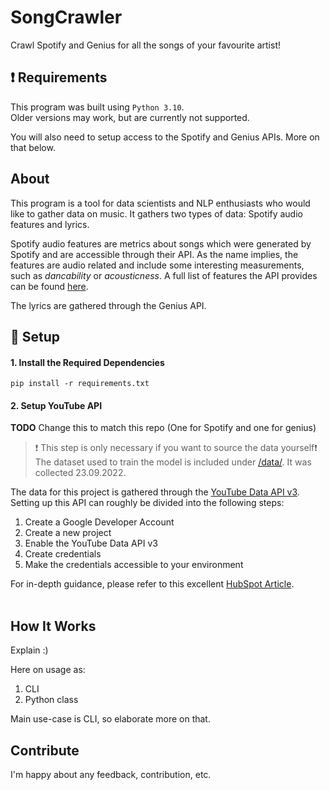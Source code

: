 # SongCrawler
Crawl Spotify and Genius for all the songs of your favourite artist!

## :exclamation: Requirements
This program was built using <code>Python 3.10</code>.  
Older versions may work, but are currently not supported.  

You will also need to setup access to the Spotify and Genius APIs. More on that below.

## About
This program is a tool for data scientists and NLP enthusiasts who would like to gather data on music. It gathers two types of data: Spotify audio features and lyrics.

Spotify audio features are metrics about songs which were generated by Spotify and are accessible through their API. As the name implies, the features are audio related and include some interesting measurements, such as *dancability* or *acousticness*. A full list of features the API provides can be found [here](https://developer.spotify.com/documentation/web-api/reference/tracks/get-audio-features/).

The lyrics are gathered through the Genius API.

## :robot: Setup
#### 1. Install the Required Dependencies  
    pip install -r requirements.txt
#### 2. Setup YouTube API

__TODO__ Change this to match this repo (One for Spotify and one for genius)

  > :heavy_exclamation_mark: This step is only necessary if you want to source the data yourself:heavy_exclamation_mark:   
  The dataset used to train the model is included under [/data/](/data/). It was collected 23.09.2022.  
    
  The data for this project is gathered through the [YouTube Data API v3](https://developers.google.com/youtube/v3).
  Setting up this API can roughly be divided into the following steps:  
  <ol>  
    <li>Create a Google Developer Account
    <li>Create a new project
    <li>Enable the YouTube Data API v3
    <li>Create credentials
    <li>Make the credentials accessible to your environment 
  </ol>  
    
  For in-depth guidance, please refer to this excellent [HubSpot Article](https://blog.hubspot.com/website/how-to-get-youtube-api-key).   
<br>
  


## How It Works

Explain :)

Here on usage as:
1. CLI
2. Python class

Main use-case is CLI, so elaborate more on that.


## Contribute

I'm happy about any feedback, contribution, etc.



